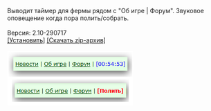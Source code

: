 Выводит таймер для фермы рядом с "Об игре | Форум". Звуковое оповещение когда пора полить/собрать.
<br>
<br>
Версия: 2.10-290717
<br>
[[Установить]](https://raw.githubusercontent.com/MyRequiem/comfortablePlayingInGW/master/separatedScripts/FarmTimer/farmTimer.user.js) [[Скачать zip-архив]](https://raw.githubusercontent.com/MyRequiem/comfortablePlayingInGW/master/separatedScripts/FarmTimer/farmTimer.user.js.zip)
<br>
<br>
![FarmTimer](https://raw.githubusercontent.com/MyRequiem/comfortablePlayingInGW/master/imgs/FarmTimer/screen.png)
<br>
